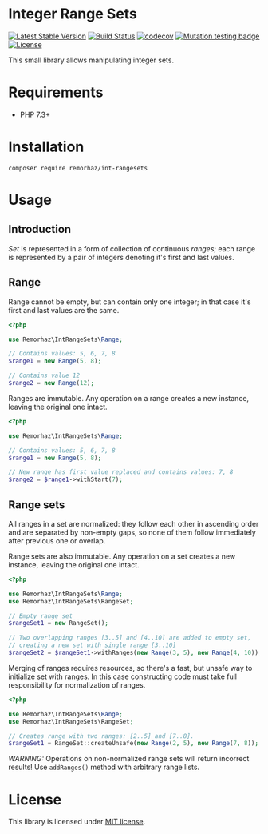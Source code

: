 # Integer Range Sets
[![Latest Stable Version](https://poser.pugx.org/remorhaz/int-rangesets/v/stable)](https://packagist.org/packages/remorhaz/int-rangesets)
[![Build Status](https://travis-ci.com/remorhaz/php-int-rangesets.svg?branch=master)](https://travis-ci.com/remorhaz/php-int-rangesets)
[![codecov](https://codecov.io/gh/remorhaz/php-int-rangesets/branch/master/graph/badge.svg)](https://codecov.io/gh/remorhaz/php-int-rangesets)
[![Mutation testing badge](https://img.shields.io/endpoint?style=flat&url=https%3A%2F%2Fbadge-api.stryker-mutator.io%2Fgithub.com%2Fremorhaz%2Fphp-int-rangesets%2Fmaster)](https://dashboard.stryker-mutator.io/reports/github.com/remorhaz/php-int-rangesets/master)
[![License](https://poser.pugx.org/remorhaz/int-rangesets/license)](https://packagist.org/packages/remorhaz/int-rangesets)

This small library allows manipulating integer sets.

# Requirements

- PHP 7.3+

# Installation

```shell script
composer require remorhaz/int-rangesets
```

# Usage
## Introduction 
_Set_ is represented in a form of collection of continuous _ranges_; each range is represented by a pair of integers denoting it's first and last values.

## Range 
Range cannot be empty, but can contain only one integer; in that case it's first and last values are the same.

```php
<?php

use Remorhaz\IntRangeSets\Range;

// Contains values: 5, 6, 7, 8
$range1 = new Range(5, 8);

// Contains value 12
$range2 = new Range(12);
``` 
Ranges are immutable. Any operation on a range creates a new instance, leaving the original one intact.
```php
<?php

use Remorhaz\IntRangeSets\Range;

// Contains values: 5, 6, 7, 8
$range1 = new Range(5, 8);

// New range has first value replaced and contains values: 7, 8
$range2 = $range1->withStart(7);
```

## Range sets 
All ranges in a set are normalized: they follow each other in ascending order and are separated by non-empty gaps, so none of them follow immediately after previous one or overlap.

Range sets are also immutable. Any operation on a set creates a new instance, leaving the original one intact.

```php
<?php

use Remorhaz\IntRangeSets\Range;
use Remorhaz\IntRangeSets\RangeSet;

// Empty range set
$rangeSet1 = new RangeSet();

// Two overlapping ranges [3..5] and [4..10] are added to empty set,
// creating a new set with single range [3..10]
$rangeSet2 = $rangeSet1->withRanges(new Range(3, 5), new Range(4, 10));
``` 

Merging of ranges requires resources, so there's a fast, but unsafe way to initialize set with ranges. In this case constructing code must take full responsibility for normalization of ranges.

```php
<?php

use Remorhaz\IntRangeSets\Range;
use Remorhaz\IntRangeSets\RangeSet;

// Creates range with two ranges: [2..5] and [7..8].
$rangeSet1 = RangeSet::createUnsafe(new Range(2, 5), new Range(7, 8));

```

*WARNING:* Operations on non-normalized range sets will return incorrect results! Use `addRanges()` method with arbitrary range lists.

# License
This library is licensed under [MIT license](./LICENSE).
